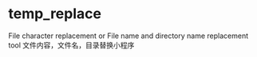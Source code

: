 # temp_replace
File character replacement or File name and directory name replacement tool
文件内容，文件名，目录替换小程序
